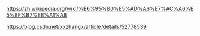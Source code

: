 https://zh.wikipedia.org/wiki/%E6%95%B0%E5%AD%A6%E7%AC%A6%E5%8F%B7%E8%A1%A8



https://blog.csdn.net/xxzhangx/article/details/52778539

